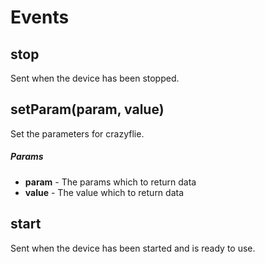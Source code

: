 # Events

## stop

Sent when the device has been stopped.

## setParam(param, value)

Set the parameters for crazyflie.

##### Params

- **param** - The params which to return data
- **value** - The value which to return data

## start

Sent when the device has been started and is ready to use.